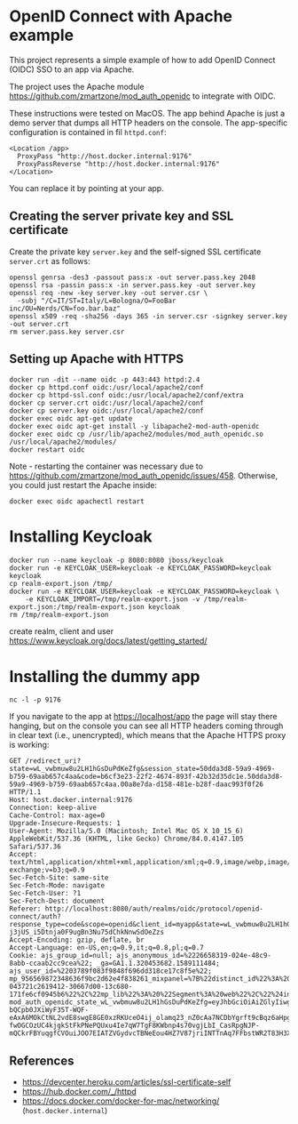 OpenID Connect with Apache example
===

This project represents a simple example of how to add OpenID Connect (OIDC) SSO to an app via Apache.

The project uses the Apache module <https://github.com/zmartzone/mod_auth_openidc> to integrate with OIDC.

These instructions were tested on MacOS. The app behind Apache is just a demo server that dumps all HTTP headers on the
console. The app-specific configuration is contained in fil `httpd.conf`:

    <Location /app>
      ProxyPass "http://host.docker.internal:9176"
      ProxyPassReverse "http://host.docker.internal:9176"
    </Location>

You can replace it by pointing at your app.

## Creating the server private key and SSL certificate

Create the private key `server.key` and the self-signed SSL certificate `server.crt` as follows:

    openssl genrsa -des3 -passout pass:x -out server.pass.key 2048
    openssl rsa -passin pass:x -in server.pass.key -out server.key
    openssl req -new -key server.key -out server.csr \
      -subj "/C=IT/ST=Italy/L=Bologna/O=FooBar inc/OU=Nerds/CN=foo.bar.baz"
    openssl x509 -req -sha256 -days 365 -in server.csr -signkey server.key -out server.crt
    rm server.pass.key server.csr

## Setting up Apache with HTTPS

    docker run -dit --name oidc -p 443:443 httpd:2.4
    docker cp httpd.conf oidc:/usr/local/apache2/conf
    docker cp httpd-ssl.conf oidc:/usr/local/apache2/conf/extra
    docker cp server.crt oidc:/usr/local/apache2/conf
    docker cp server.key oidc:/usr/local/apache2/conf
    docker exec oidc apt-get update
    docker exec oidc apt-get install -y libapache2-mod-auth-openidc
    docker exec oidc cp /usr/lib/apache2/modules/mod_auth_openidc.so /usr/local/apache2/modules/
    docker restart oidc
    
Note - restarting the container was necessary due to <https://github.com/zmartzone/mod_auth_openidc/issues/458>.
Otherwise, you could just restart the Apache inside:

    docker exec oidc apachectl restart
    
# Installing Keycloak

    docker run --name keycloak -p 8080:8080 jboss/keycloak
    docker run -e KEYCLOAK_USER=keycloak -e KEYCLOAK_PASSWORD=keycloak keycloak
    cp realm-export.json /tmp/
    docker run -e KEYCLOAK_USER=keycloak -e KEYCLOAK_PASSWORD=keycloak \
        -e KEYCLOAK_IMPORT=/tmp/realm-export.json -v /tmp/realm-export.json:/tmp/realm-export.json keycloak
    rm /tmp/realm-export.json
    
create realm, client and user <https://www.keycloak.org/docs/latest/getting_started/>
    
    
    
    



    
# Installing the dummy app

    nc -l -p 9176
    
If you navigate to the app at <https://localhost/app> the page will stay there hanging, but on the console
you can see all HTTP headers coming through in clear text (i.e., unencrypted), which means that the Apache HTTPS proxy is working:

    GET /redirect_uri?state=wL_vwbmuw8u2LH1hGsDuPdKeZfg&session_state=50dda3d8-59a9-4969-b759-69aab657c4aa&code=b6cf3e23-22f2-4674-893f-42b32d35dc1e.50dda3d8-59a9-4969-b759-69aab657c4aa.00a8e7da-d158-481e-b28f-daac993f0f26 HTTP/1.1
    Host: host.docker.internal:9176
    Connection: keep-alive
    Cache-Control: max-age=0
    Upgrade-Insecure-Requests: 1
    User-Agent: Mozilla/5.0 (Macintosh; Intel Mac OS X 10_15_6) AppleWebKit/537.36 (KHTML, like Gecko) Chrome/84.0.4147.105 Safari/537.36
    Accept: text/html,application/xhtml+xml,application/xml;q=0.9,image/webp,image/apng,*/*;q=0.8,application/signed-exchange;v=b3;q=0.9
    Sec-Fetch-Site: same-site
    Sec-Fetch-Mode: navigate
    Sec-Fetch-User: ?1
    Sec-Fetch-Dest: document
    Referer: http://localhost:8080/auth/realms/oidc/protocol/openid-connect/auth?response_type=code&scope=openid&client_id=myapp&state=wL_vwbmuw8u2LH1hGsDuPdKeZfg&redirect_uri=http%3A%2F%2Flocalhost%3A9176%2Fredirect_uri&nonce=RxZ-j3jUS_i5Dtnja0F9ugBn3Nu75dChkNnwSdOeZzs
    Accept-Encoding: gzip, deflate, br
    Accept-Language: en-US,en;q=0.9,it;q=0.8,pl;q=0.7
    Cookie: ajs_group_id=null; ajs_anonymous_id=%2226658319-024e-48c9-8abb-ccaab2cc9cea%22; _ga=GA1.1.320453682.1589111484; ajs_user_id=%2203789f083f9848f696dd318ce17c8f5e%22; mp_956569872348636f9bc2d62e4f838261_mixpanel=%7B%22distinct_id%22%3A%20%2203789f083f9848f696dd318ce17c8f5e%22%2C%22%24device_id%22%3A%20%22171fe6cf090240-043721c2619412-30667d00-13c680-171fe6cf0945b6%22%2C%22mp_lib%22%3A%20%22Segment%3A%20web%22%2C%22%24initial_referrer%22%3A%20%22%24direct%22%2C%22%24initial_referring_domain%22%3A%20%22%24direct%22%2C%22app%22%3A%20%22studio%22%2C%22studio_version%22%3A%20%221.9.6%22%2C%22%24user_id%22%3A%20%2203789f083f9848f696dd318ce17c8f5e%22%2C%22mp_name_tag%22%3A%20%2203789f083f9848f696dd318ce17c8f5e%22%2C%22memsql_version%22%3A%20%227.0.16%22%2C%22id%22%3A%20%2203789f083f9848f696dd318ce17c8f5e%22%7D; mod_auth_openidc_state_wL_vwbmuw8u2LH1hGsDuPdKeZfg=eyJhbGciOiAiZGlyIiwgImVuYyI6ICJBMjU2R0NNIn0..XFSGtg1gDIHY4rXv.LDFuqXOtGc61yNGQUPY6v54SfnglJPZwOogAxeFXvFwZejk5BT-bQCpb0JXiWyF35T-WQF-eAxA6MOkCtNL2vdE8swgE8GE0xzRKUceO4ij_olamq23_nZ0cAa7NCDbYgrft9cBqz6aHpgpNo7vjT9hogFxwn72Uyrl0qyV4fPm-fwOGCOzUC4kjgkStFkPNePQUxu4Ie7qW7TgF8KWbnp4s70vgjLbI_CasRpgNJP-mQCkrFBYuqgfCVOuiJOO7EIATZVGydvcTBNeEou4HZ7V87jriINTTnAq7FFbstWR2T83H3XVNPpqZEUR9tpVyqoYw3uSKoXlyZzFfcWCelGCEMabXNQD2ygy7hhJn4IHMSdVZDTIEmaighCe3tSlnRtdDCqPLTFTmjbo.aSiO9T1QE2qpvOgPYb_YGw

## References

* <https://devcenter.heroku.com/articles/ssl-certificate-self>
* <https://hub.docker.com/_/httpd>
* <https://docs.docker.com/docker-for-mac/networking/> (`host.docker.internal`)

